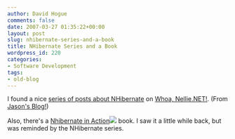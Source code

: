 ```yaml
---
author: David Hogue
comments: false
date: 2007-03-27 01:35:22+00:00
layout: post
slug: nhibernate-series-and-a-book
title: NHibernate Series and a Book
wordpress_id: 220
categories:
- Software Development
tags:
- old-blog
---
```


I found a nice [series of posts about NHibernate](http://bignellie.blogspot.com/search/label/NHibernate) on [Whoa, Nellie.NET!](http://bignellie.blogspot.com/index.html).  (From [Jason's Blog!](http://blog.jasonmeridth.com/PermaLink,guid,22ff05fe-fbea-4d1b-a474-97ce916c20ae.aspx))

Also, there's a [Nhibernate in Action](http://www.amazon.com/gp/product/1932394923?ie=UTF8&tag=vorpalccblog-20&linkCode=as2&camp=1789&creative=9325&creativeASIN=1932394923)![](http://www.assoc-amazon.com/e/ir?t=vorpalccblog-20&l=as2&o=1&a=1932394923) book.  I saw it a little while back, but was reminded by the NHibernate series.
